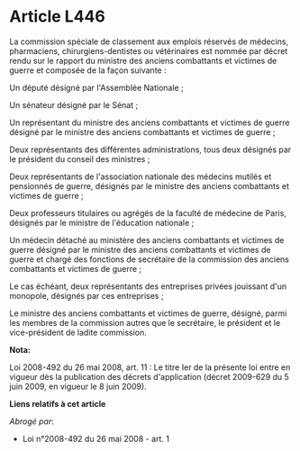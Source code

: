 # Article L446

La commission spéciale de classement aux emplois réservés de médecins, pharmaciens, chirurgiens-dentistes ou vétérinaires est
nommée par décret rendu sur le rapport du ministre des anciens combattants et victimes de guerre et composée de la façon
suivante :

Un député désigné par l'Assemblée Nationale ;

Un sénateur désigné par le Sénat ;

Un représentant du ministre des anciens combattants et victimes de guerre désigné par le ministre des anciens combattants et
victimes de guerre ;

Deux représentants des différentes administrations, tous deux désignés par le président du conseil des ministres ;

Deux représentants de l'association nationale des médecins mutilés et pensionnés de guerre, désignés par le ministre des
anciens combattants et victimes de guerre ;

Deux professeurs titulaires ou agrégés de la faculté de médecine de Paris, désignés par le ministre de l'éducation
nationale ;

Un médecin détaché au ministère des anciens combattants et victimes de guerre désigné par le ministre des anciens combattants
et victimes de guerre et chargé des fonctions de secrétaire de la commission des anciens combattants et victimes de guerre ;

Le cas échéant, deux représentants des entreprises privées jouissant d'un monopole, désignés par ces entreprises ;

Le ministre des anciens combattants et victimes de guerre, désigné, parmi les membres de la commission autres que le
secrétaire, le président et le vice-président de ladite commission.

**Nota:**

Loi 2008-492 du 26 mai 2008, art. 11 : Le titre Ier de la présente loi entre en vigueur dès la publication des décrets
d'application (décret 2009-629 du 5 juin 2009, en vigueur le 8 juin 2009).

**Liens relatifs à cet article**

_Abrogé par_:

  - Loi n°2008-492 du 26 mai 2008 - art. 1
